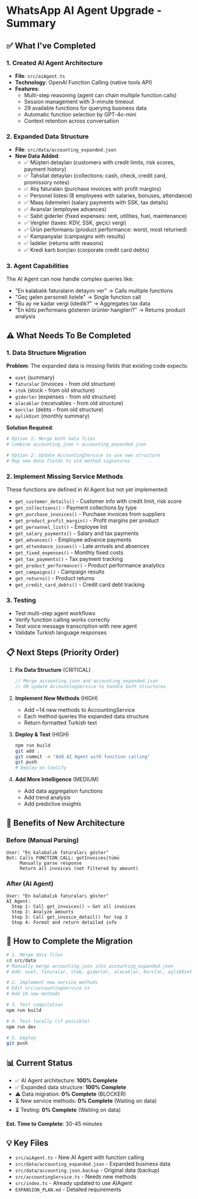 # WhatsApp AI Agent Upgrade - Summary

## ✅ What I've Completed

### 1. Created AI Agent Architecture
- **File**: `src/aiAgent.ts`
- **Technology**: OpenAI Function Calling (native tools API)
- **Features**:
  - Multi-step reasoning (agent can chain multiple function calls)
  - Session management with 3-minute timeout
  - 29 available functions for querying business data
  - Automatic function selection by GPT-4o-mini
  - Context retention across conversation

### 2. Expanded Data Structure
- **File**: `src/data/accounting_expanded.json`
- **New Data Added**:
  - ✅ Müşteri detayları (customers with credit limits, risk scores, payment history)
  - ✅ Tahsilat detayları (collections: cash, check, credit card, promissory notes)
  - ✅ Alış faturaları (purchase invoices with profit margins)
  - ✅ Personel listesi (8 employees with salaries, bonuses, attendance)
  - ✅ Maaş ödemeleri (salary payments with SSK, tax details)
  - ✅ Avanslar (employee advances)
  - ✅ Sabit giderler (fixed expenses: rent, utilities, fuel, maintenance)
  - ✅ Vergiler (taxes: KDV, SSK, geçici vergi)
  - ✅ Ürün performansı (product performance: worst, most returned)
  - ✅ Kampanyalar (campaigns with results)
  - ✅ İadeler (returns with reasons)
  - ✅ Kredi kartı borçları (corporate credit card debts)

### 3. Agent Capabilities
The AI Agent can now handle complex queries like:
- "En kalabalık faturaların detayını ver" → Calls multiple functions
- "Geç gelen personeli listele" → Single function call
- "Bu ay ne kadar vergi ödedik?" → Aggregates tax data
- "En kötü performans gösteren ürünler hangileri?" → Returns product analysis

## ⚠️ What Needs To Be Completed

### 1. Data Structure Migration
**Problem**: The expanded data is missing fields that existing code expects:
- `ozet` (summary)
- `faturalar` (invoices - from old structure)
- `stok` (stock - from old structure)
- `giderler` (expenses - from old structure)
- `alacaklar` (receivables - from old structure)
- `borclar` (debts - from old structure)
- `aylikOzet` (monthly summary)

**Solution Required**:
```bash
# Option 1: Merge both data files
# Combine accounting.json + accounting_expanded.json

# Option 2: Update AccountingService to use new structure
# Map new data fields to old method signatures
```

### 2. Implement Missing Service Methods
These functions are defined in AI Agent but not yet implemented:
- `get_customer_details()` - Customer info with credit limit, risk score
- `get_collections()` - Payment collections by type
- `get_purchase_invoices()` - Purchase invoices from suppliers
- `get_product_profit_margin()` - Profit margins per product
- `get_personnel_list()` - Employee list
- `get_salary_payments()` - Salary and tax payments
- `get_advances()` - Employee advance payments
- `get_attendance_issues()` - Late arrivals and absences
- `get_fixed_expenses()` - Monthly fixed costs
- `get_tax_payments()` - Tax payment tracking
- `get_product_performance()` - Product performance analytics
- `get_campaigns()` - Campaign results
- `get_returns()` - Product returns
- `get_credit_card_debts()` - Credit card debt tracking

### 3. Testing
- Test multi-step agent workflows
- Verify function calling works correctly
- Test voice message transcription with new agent
- Validate Turkish language responses

## 📋 Next Steps (Priority Order)

1. **Fix Data Structure** (CRITICAL)
   ```typescript
   // Merge accounting.json and accounting_expanded.json
   // OR update AccountingService to handle both structures
   ```

2. **Implement New Methods** (HIGH)
   - Add ~14 new methods to AccountingService
   - Each method queries the expanded data structure
   - Return formatted Turkish text

3. **Deploy & Test** (HIGH)
   ```bash
   npm run build
   git add .
   git commit -m "Add AI Agent with function calling"
   git push
   # Deploy on Coolify
   ```

4. **Add More Intelligence** (MEDIUM)
   - Add data aggregation functions
   - Add trend analysis
   - Add predictive insights

## 🚀 Benefits of New Architecture

### Before (Manual Parsing)
```
User: "En kalabalık faturaları göster"
Bot: Calls FUNCTION_CALL: getInvoices|tümü
     Manually parse response
     Return all invoices (not filtered by amount)
```

### After (AI Agent)
```
User: "En kalabalık faturaları göster"
AI Agent:
  Step 1: Call get_invoices() → Get all invoices
  Step 2: Analyze amounts
  Step 3: Call get_invoice_detail() for top 3
  Step 4: Format and return detailed info
```

## 🔧 How to Complete the Migration

```bash
# 1. Merge data files
cd src/data
# Manually merge accounting.json into accounting_expanded.json
# Add: ozet, faturalar, stok, giderler, alacaklar, borclar, aylikOzet

# 2. Implement new service methods
# Edit src/accountingService.ts
# Add 14 new methods

# 3. Test compilation
npm run build

# 4. Test locally (if possible)
npm run dev

# 5. Deploy
git push
```

## 📊 Current Status

- ✅ AI Agent architecture: **100% Complete**
- ✅ Expanded data structure: **100% Complete**
- ⚠️ Data migration: **0% Complete** (BLOCKER)
- ⏳ New service methods: **0% Complete** (Waiting on data)
- ⏳ Testing: **0% Complete** (Waiting on data)

**Est. Time to Complete**: 30-45 minutes

## 💡 Key Files

- `src/aiAgent.ts` - New AI Agent with function calling
- `src/data/accounting_expanded.json` - Expanded business data
- `src/data/accounting.json.backup` - Original data (backup)
- `src/accountingService.ts` - Needs new methods
- `src/index.ts` - Already updated to use AIAgent
- `EXPANSION_PLAN.md` - Detailed requirements

